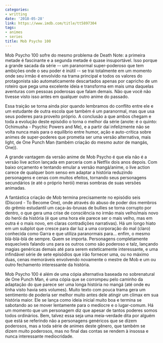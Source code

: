 ```yaml
---
categories:
- writting
date: '2018-05-28'
link: https://www.imdb.com/title/tt5897304
tags:
- animes
- series
title: Mob Psycho 100
---
```


Mob Psycho 100 sofre do mesmo problema de Death Note: a primeira metade é fascinante e a segunda metade é quase insuportável. Isso porque a grande sacada da série -- um paranormal super-poderoso que tem ambições onde o seu poder é inútil -- se trai totalmente em um momento onde seu irmão é envolvido na trama principal e todos os valores do protagonista são automaticamente descartados apenas por capricho de um roteiro que pega uma excelente ideia e transforma em mais uma daquelas aventuras com pessoas poderosas que falam demais. Não que você não tivesse visto isso antes em qualquer outro anime do passado.

Essa traição se torna ainda pior quando lembramos do conflito entre ele e um estudante de outra escola que também é um paranormal, mas que usa seus poderes para proveito próprio. A conclusão a que ambos chegam e toda a evolução deste episódio o torna o melhor da série (anote: é o quinto: Ochimusha - Psychic Powers and Me), e a partir daí infelizmente não se volta nunca mais para o equilíbrio entre humor, ação e auto-crítica sobre animes de super-poderes que prometia ser uma versão alternativa, mais light, de One Punch Man (também criação do mesmo autor de mangás, One)).

A grande vantagem da versão anime de Mob Psycho é que ela não é a versão live action lançada em parceria com a Netflix dois anos depois. Com baixo orçamento e tentando emular a versão mangá/anime, o live action carece de qualquer bom senso em adaptar a história reduzindo personagens e cenas com muitos efeitos, tornando seus personagens secundários (e até o próprio herói) meras sombras de suas versões animadas.

A fantástica criação de Mob termina precisamente no episódio seis (Discord - To Become One), onde através do abuso de poder dos membros do grêmio estudantil um caça-às-bruxas de bullies se torna corrupto por dentro, o que gera uma crise de consciência no irmão mais velho/mais novo do herói da história (é que uma hora ele parece ser o mais velho, mas em outra é o mais novo, em claras contradições narrativas). Há um longo hiato em um subplot que cresce para dar luz a uma corporação do mal (claro) conhecida como Garra e que utiliza paranormais para... enfim, o mesmo blá-blá-blá de sempre. Quem se importa. Personagens completamente esquecíveis falando uns para os outros como são poderoso e talz, lançando magias genéricas demais até para serem esteticamente interessante, e uma infindável série de sete episódios que irão fornecer uma, ou no máximo duas, cenas memoráveis envolvendo novamente o mestre de Mob e um ou outro fechamento interessante da história.

Mob Psycho 100 é além de uma cópia alternativa baseada no sobrenatural de One Punch Man, é uma cópia que se corrompeu pelo caminho da adaptação do que parece ser uma longa história no mangá (até onde eu tinha visto havia seis volumes). Muito texto com pouca trama gera um sentimento de poderia ser melhor muito antes dele atingir um clímax em sua história maior. Ele se lança como ideia inicial muito boa e termina se sabotando ao se mover lentamente para o medíocre e o lugar-comum. Há um momento que um personagem diz que apesar de tantos poderes somos todos ordinários. Bem, talvez essa seja uma meia-verdade dita por alguém que está se referindo não a personagens genéricos que se dizem poderosos, mas a toda série de animes deste gênero, que também se dizem muito poderosos, mas no final das contas se rendem à insossa e nunca interessante mediocridade.